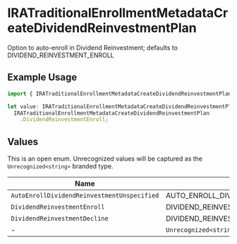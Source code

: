 # IRATraditionalEnrollmentMetadataCreateDividendReinvestmentPlan

Option to auto-enroll in Dividend Reinvestment; defaults to DIVIDEND_REINVESTMENT_ENROLL

## Example Usage

```typescript
import { IRATraditionalEnrollmentMetadataCreateDividendReinvestmentPlan } from "@apexfintechsolutions/ascend-sdk/models/components";

let value: IRATraditionalEnrollmentMetadataCreateDividendReinvestmentPlan =
  IRATraditionalEnrollmentMetadataCreateDividendReinvestmentPlan
    .DividendReinvestmentEnroll;
```

## Values

This is an open enum. Unrecognized values will be captured as the `Unrecognized<string>` branded type.

| Name                                          | Value                                         |
| --------------------------------------------- | --------------------------------------------- |
| `AutoEnrollDividendReinvestmentUnspecified`   | AUTO_ENROLL_DIVIDEND_REINVESTMENT_UNSPECIFIED |
| `DividendReinvestmentEnroll`                  | DIVIDEND_REINVESTMENT_ENROLL                  |
| `DividendReinvestmentDecline`                 | DIVIDEND_REINVESTMENT_DECLINE                 |
| -                                             | `Unrecognized<string>`                        |